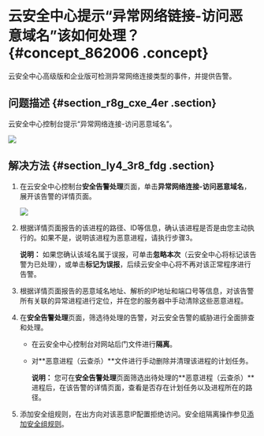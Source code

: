 # 云安全中心提示“异常网络链接-访问恶意域名”该如何处理？ {#concept_862006 .concept}

云安全中心高级版和企业版可检测异常网络连接类型的事件，并提供告警。

## 问题描述 {#section_r8g_cxe_4er .section}

云安全中心控制台提示“异常网络连接-访问恶意域名”。

![](http://static-aliyun-doc.oss-cn-hangzhou.aliyuncs.com/assets/img/697955/156156290950303_zh-CN.png)

## 解决方法 {#section_ly4_3r8_fdg .section}

1.  在云安全中心控制台**安全告警处理**页面，单击**异常网络连接-访问恶意域名**，展开该告警的详情页面。

    ![](http://static-aliyun-doc.oss-cn-hangzhou.aliyuncs.com/assets/img/697955/156156290950315_zh-CN.png)

2.  根据详情页面报告的该进程的路径、ID等信息，确认该进程是否是由您主动执行的。如果不是，说明该进程为恶意进程，请执行步骤3。

    **说明：** 如果您确认该域名属于误报，可单击**忽略本次**（云安全中心将标记该告警为已处理），或单击**标记为误报**，后续云安全中心将不再对该正常程序进行告警。

3.  根据详情页面报告的恶意域名地址、解析的IP地址和端口号等信息，对该告警所有关联的异常进程进行定位，并在您的服务器中手动清除这些恶意进程。
4.  在**安全告警处理**页面，筛选待处理的告警，对云安全告警的威胁进行全面排查和处理。
    -   在云安全中心控制台对网站后门文件进行**隔离**。
    -   对**恶意进程（云查杀）**文件进行手动删除并清理该进程的计划任务。

        **说明：** 您可在**安全告警处理**页面筛选出待处理的**恶意进程（云查杀）**进程后，在该告警的详情页面，查看是否存在计划任务以及进程所在的路径。

5.  添加安全组规则，在出方向对该恶意IP配置拒绝访问。安全组隔离操作参见[添加安全组规则](../../../../intl.zh-CN/安全/安全组/添加安全组规则.md#)。

